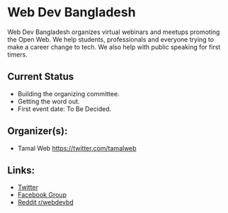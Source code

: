 # Web Dev Bangladesh

Web Dev Bangladesh organizes virtual webinars and meetups promoting the Open Web. We help students, professionals and everyone trying to make a career change to tech. We also help with public speaking for first timers.

## Current Status

- Building the organizing committee. 
- Getting the word out. 
- First event date: To Be Decided. 

## Organizer(s):

- Tamal Web https://twitter.com/tamalweb

## Links:

- [Twitter](https://twitter.com/webdev_bd)
- [Facebook Group](https://www.facebook.com/groups/476222590963832)
- [Reddit r/webdevbd](https://www.reddit.com/r/webdevbd)

